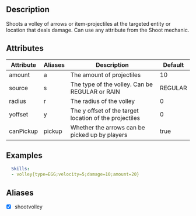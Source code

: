 ## Description

Shoots a volley of arrows or item-projectiles at the targeted entity or
location that deals damage. Can use any attribute from the Shoot
mechanic.

## Attributes

| Attribute | Aliases | Description                                       | Default |
|-----------|---------|---------------------------------------------------|---------|
| amount    | a       | The amount of projectiles                         | 10      |
| source    | s       | The type of the volley. Can be REGULAR or RAIN    | REGULAR |
| radius    | r       | The radius of the volley                          | 0       |
| yoffset   | y       | The y offset of the target location of the projectiles | 0  |
| canPickup   | pickup  | Whether the arrows can be picked up by players             | true    |

## Examples
```yaml
  Skills:
  - volley{type=EGG;velocity=5;damage=10;amount=20}
```

## Aliases
- [x] shootvolley